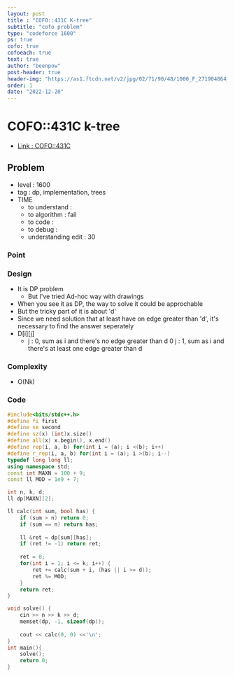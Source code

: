 ```yaml
---
layout: post
title : "COFO::431C K-tree"
subtitle: "cofo problem"
type: "codeforce 1600"
ps: true
cofo: true
cofoeach: true
text: true
author: "beenpow"
post-header: true
header-img: "https://as1.ftcdn.net/v2/jpg/02/71/90/48/1000_F_271904864_tyTMTTbb4ajeWfVjN76OmK2KBNjJeCuN.jpg"
order: 1
date: "2022-12-20"
---
```

# COFO::431C k-tree
- [Link : COFO::431C](https://codeforces.com/problemset/problem/431/C)


## Problem 

- level : 1600
- tag : dp, implementation, trees
- TIME
  - to understand    : 
  - to algorithm     : fail
  - to code          : 
  - to debug         : 
  - understanding edit : 30

### Point

### Design
- It is DP problem
  - But I've tried Ad-hoc way with drawings
- When you see it as DP, the way to solve it could be approchable
- But the tricky part of it is about 'd'
- Since we need solution that at least have on edge greater than 'd', it's necessary to find the answer seperately
- D[i][j]
  - j : 0, sum as i and there's no edge greater than d
  0 j : 1, sum as i and there's at least one edge greater than d

### Complexity
- O(Nk)

### Code

```cpp
#include<bits/stdc++.h>
#define fi first
#define se second
#define sz(x) (int)x.size()
#define all(x) x.begin(), x.end()
#define rep(i, a, b) for(int i = (a); i <(b); i++)
#define r_rep(i, a, b) for(int i = (a); i >(b); i--)
typedef long long ll;
using namespace std;
const int MAXN = 100 + 9;
const ll MOD = 1e9 + 7;

int n, k, d;
ll dp[MAXN][2];

ll calc(int sum, bool has) {
    if (sum > n) return 0;
    if (sum == n) return has;
    
    ll &ret = dp[sum][has];
    if (ret != -1) return ret;
    
    ret = 0;
    for(int i = 1; i <= k; i++) {
        ret += calc(sum + i, (has || i >= d));
        ret %= MOD;
    }
    return ret;
}

void solve() {
    cin >> n >> k >> d;
    memset(dp, -1, sizeof(dp));
    
    cout << calc(0, 0) <<'\n';
}
int main(){
    solve();
    return 0;
}
```
